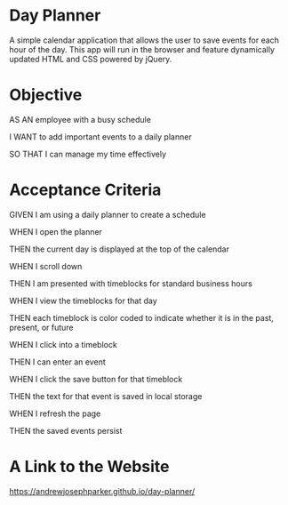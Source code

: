 # Day Planner
A simple calendar application that allows the user to save events for each hour of the day. This app will run in the browser and feature dynamically updated HTML and CSS powered by jQuery.
# Objective
AS AN employee with a busy schedule

I WANT to add important events to a daily planner

SO THAT I can manage my time effectively
# Acceptance Criteria
GIVEN I am using a daily planner to create a schedule

WHEN I open the planner

THEN the current day is displayed at the top of the calendar

WHEN I scroll down

THEN I am presented with timeblocks for standard business hours

WHEN I view the timeblocks for that day

THEN each timeblock is color coded to indicate whether it is in the past, present, or future

WHEN I click into a timeblock

THEN I can enter an event

WHEN I click the save button for that timeblock

THEN the text for that event is saved in local storage

WHEN I refresh the page

THEN the saved events persist
# A Link to the Website
https://andrewjosephparker.github.io/day-planner/
